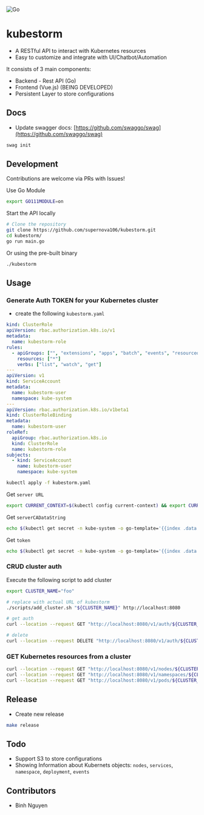 ![Go](https://github.com/supernova106/kubestorm/workflows/Go/badge.svg?branch=master)

# kubestorm

- A RESTful API to interact with Kubernetes resources
- Easy to customize and integrate with UI/Chatbot/Automation

It consists of 3 main components:

- Backend - Rest API (Go)
- Frontend (Vue.js) (BEING DEVELOPED)
- Persistent Layer to store configurations

## Docs

- Update swagger docs: [https://github.com/swaggo/swag](https://github.com/swaggo/swag)

```sh
swag init
```

## Development

Contributions are welcome via PRs with Issues!

Use Go Module

```sh
export GO111MODULE=on
```

Start the API locally

```bash
# Clone the repository
git clone https://github.com/supernova106/kubestorm.git
cd kubestorm/
go run main.go
```

Or using the pre-built binary

```sh
./kubestorm
```

## Usage

### Generate Auth TOKEN for your Kubernetes cluster

- create the following `kubestorm.yaml`

```yaml
kind: ClusterRole
apiVersion: rbac.authorization.k8s.io/v1
metadata:
  name: kubestorm-role
rules:
  - apiGroups: ["", "extensions", "apps", "batch", "events", "resourcequotas"]
    resources: ["*"]
    verbs: ["list", "watch", "get"]
---
apiVersion: v1
kind: ServiceAccount
metadata:
  name: kubestorm-user
  namespace: kube-system
---
apiVersion: rbac.authorization.k8s.io/v1beta1
kind: ClusterRoleBinding
metadata:
  name: kubestorm-user
roleRef:
  apiGroup: rbac.authorization.k8s.io
  kind: ClusterRole
  name: kubestorm-role
subjects:
  - kind: ServiceAccount
    name: kubestorm-user
    namespace: kube-system
```

```sh
kubectl apply -f kubestorm.yaml
```

Get `server URL`

```sh
export CURRENT_CONTEXT=$(kubectl config current-context) && export CURRENT_CLUSTER=$(kubectl config view -o go-template="{{\$curr_context := \"$CURRENT_CONTEXT\" }}{{range .contexts}}{{if eq .name \$curr_context}}{{.context.cluster}}{{end}}{{end}}") && echo $(kubectl config view -o go-template="{{\$cluster_context := \"$CURRENT_CLUSTER\"}}{{range .clusters}}{{if eq .name \$cluster_context}}{{.cluster.server}}{{end}}{{end}}")
```

Get `serverCADataString`

```sh
echo $(kubectl get secret -n kube-system -o go-template='{{index .data "ca.crt" }}' $(kubectl get sa kubestorm-user -n kube-system -o go-template="{{range .secrets}}{{.name}}{{end}}"))
```

Get `token`

```sh
echo $(kubectl get secret -n kube-system -o go-template='{{index .data "token" }}' $(kubectl get sa kubestorm-user -n kube-system -o go-template="{{range .secrets}}{{.name}}{{end}}")) | base64 --decode
```

### CRUD cluster auth

Execute the following script to add cluster

```bash
export CLUSTER_NAME="foo"

# replace with actual URL of kubestorm
./scripts/add_cluster.sh "${CLUSTER_NAME}" http://localhost:8080

# get auth
curl --location --request GET "http://localhost:8080/v1/auth/${CLUSTER_NAME}"

# delete
curl --location --request DELETE "http://localhost:8080/v1/auth/${CLUSTER_NAME}"
```

### GET Kubernetes resources from a cluster

```sh
curl --location --request GET "http://localhost:8080/v1/nodes/${CLUSTER_NAME}"
curl --location --request GET "http://localhost:8080/v1/namespaces/${CLUSTER_NAME}"
curl --location --request GET "http://localhost:8080/v1/pods/${CLUSTER_NAME}"
```

## Release

- Create new release

```sh
make release
```

## Todo

- Support S3 to store configurations
- Showing Information about Kubernets objects: `nodes`, `services`, `namespace`, `deployment`, `events`

## Contributors

- Binh Nguyen
